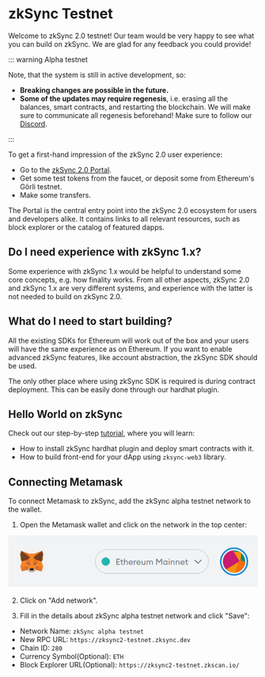 # zkSync Testnet

Welcome to zkSync 2.0 testnet! Our team would be very happy to see what you can build on zkSync. We are glad for any feedback you could provide!

::: warning Alpha testnet

Note, that the system is still in active development, so:

- **Breaking changes are possible in the future.**
- **Some of the updates may require regenesis**, i.e. erasing all the balances, smart contracts, and restarting the blockchain. We will make sure to communicate all regenesis beforehand! Make sure to follow our [Discord](https://discord.gg/px2aR7w).

:::

To get a first-hand impression of the zkSync 2.0 user experience:

- Go to the [zkSync 2.0 Portal](https://portal.zksync.io).
- Get some test tokens from the faucet, or deposit some from Ethereum's Görli testnet.
- Make some transfers.

The Portal is the central entry point into the zkSync 2.0 ecosystem for users and developers alike. It contains links to all relevant resources, such as block explorer or the catalog of featured dapps.

## Do I need experience with zkSync 1.x?

Some experience with zkSync 1.x would be helpful to understand some core concepts, e.g. how finality works. From all other aspects, zkSync 2.0 and zkSync 1.x are very different systems, and experience with the latter is not needed to build on zkSync 2.0.

## What do I need to start building?

All the existing SDKs for Ethereum will work out of the box and your users will have the same experience as on Ethereum. If you want to enable advanced zkSync features, like account abstraction, the zkSync SDK should be used.

The only other place where using zkSync SDK is required is during contract deployment. This can be easily done through our hardhat plugin.

## Hello World on zkSync

Check out our step-by-step [tutorial](../developer-guides/hello-world.md), where you will learn:

- How to install zkSync hardhat plugin and deploy smart contracts with it.
- How to build front-end for your dApp using `zksync-web3` library.

## Connecting Metamask

To connect Metamask to zkSync, add the zkSync alpha testnet network to the wallet.

1. Open the Metamask wallet and click on the network in the top center:

![img](../../assets/images/connect-1.png)

2. Click on "Add network".

3. Fill in the details about zkSync alpha testnet network and click "Save":

- Network Name: `zkSync alpha testnet`
- New RPC URL: `https://zksync2-testnet.zksync.dev`
- Chain ID: `280`
- Currency Symbol(Optional): `ETH`
- Block Explorer URL(Optional): `https://zksync2-testnet.zkscan.io/`